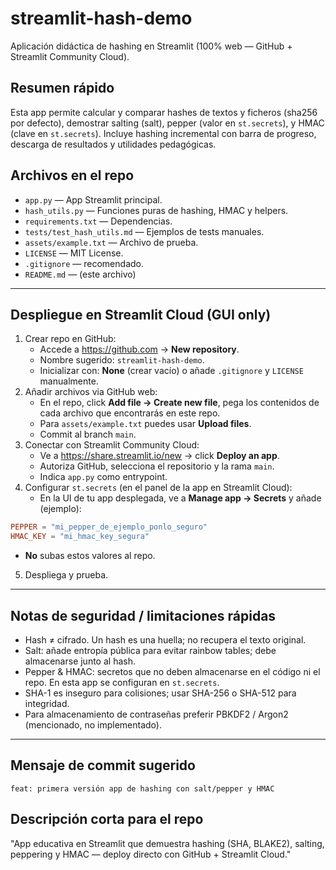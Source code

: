 # streamlit-hash-demo

Aplicación didáctica de hashing en Streamlit (100% web — GitHub + Streamlit Community Cloud).

## Resumen rápido
Esta app permite calcular y comparar hashes de textos y ficheros (sha256 por defecto), demostrar salting (salt), pepper (valor en `st.secrets`), y HMAC (clave en `st.secrets`). Incluye hashing incremental con barra de progreso, descarga de resultados y utilidades pedagógicas.

## Archivos en el repo
- `app.py` — App Streamlit principal.
- `hash_utils.py` — Funciones puras de hashing, HMAC y helpers.
- `requirements.txt` — Dependencias.
- `tests/test_hash_utils.md` — Ejemplos de tests manuales.
- `assets/example.txt` — Archivo de prueba.
- `LICENSE` — MIT License.
- `.gitignore` — recomendado.
- `README.md` — (este archivo)

---

## Despliegue en Streamlit Cloud (GUI only)
1. Crear repo en GitHub:
   - Accede a https://github.com → **New repository**.
   - Nombre sugerido: `streamlit-hash-demo`.
   - Inicializar con: **None** (crear vacío) o añade `.gitignore` y `LICENSE` manualmente.
2. Añadir archivos via GitHub web:
   - En el repo, click **Add file → Create new file**, pega los contenidos de cada archivo que encontrarás en este repo.
   - Para `assets/example.txt` puedes usar **Upload files**.
   - Commit al branch `main`.
3. Conectar con Streamlit Community Cloud:
   - Ve a https://share.streamlit.io/new → click **Deploy an app**.
   - Autoriza GitHub, selecciona el repositorio y la rama `main`.
   - Indica `app.py` como entrypoint.
4. Configurar `st.secrets` (en el panel de la app en Streamlit Cloud):
   - En la UI de tu app desplegada, ve a **Manage app → Secrets** y añade (ejemplo):
```toml
PEPPER = "mi_pepper_de_ejemplo_ponlo_seguro"
HMAC_KEY = "mi_hmac_key_segura"
```
   - **No** subas estos valores al repo.
5. Despliega y prueba.

---

## Notas de seguridad / limitaciones rápidas
- Hash ≠ cifrado. Un hash es una huella; no recupera el texto original.
- Salt: añade entropía pública para evitar rainbow tables; debe almacenarse junto al hash.
- Pepper & HMAC: secretos que no deben almacenarse en el código ni el repo. En esta app se configuran en `st.secrets`.
- SHA-1 es inseguro para colisiones; usar SHA-256 o SHA-512 para integridad.
- Para almacenamiento de contraseñas preferir PBKDF2 / Argon2 (mencionado, no implementado).

--- 

## Mensaje de commit sugerido
`feat: primera versión app de hashing con salt/pepper y HMAC`

## Descripción corta para el repo
"App educativa en Streamlit que demuestra hashing (SHA, BLAKE2), salting, peppering y HMAC — deploy directo con GitHub + Streamlit Cloud."



